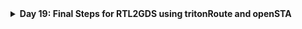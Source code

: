 <details>
  <Summary><strong> Day 19: Final Steps for RTL2GDS using tritonRoute and openSTA</strong></summary>

# Contents
- [Routing & Design Rule Check (DRC)](#routing-and-drc)
  - [Maze Routing and Lee’s Algorithm](#maze-routing)
  - [Design Rule Check](#drc)
- [Step 14: Perform detailed routing using TritonRoute and explore the routed layout](#detailed-routing-using-tritonroute)
- [Step 15: Post-Route parasitic extraction using SPEF extractor](#spef)
- [Step 16: Post-Route OpenSTA timing analysis with the extracted parasitics of the route](#post-route-opensta)

<a id="routing-and-drc"></a>
## Routing & Design Rule Check (DRC)
<a id="maze-routing"></a>
### Maze Routing and Lee’s Algorithm

- Routing is the process of determining the optimal path to connect two circuit elements, such as clocks, flip-flops, or logic gates.
- Several routing strategies exist, including the **Steiner Tree Algorithm** and the **Line Search Algorithm**. One of the fundamental routing techniques is Lee's **Maze Routing** Algorithm (Lee, 1961).

![Alt Text](images/1.png)
![Alt Text](images/2.png)

- Consider a scenario where two points, **source** and **target**, need to be connected. The goal is to determine the shortest and most efficient path, avoiding excessive bends or zig-zags, while favoring L-shaped connections.
- From an algorithmic perspective, the software needs to explore and determine this route, whereas from a physical design standpoint, this path represents the actual metal wire that facilitates signal transmission.
- **Lee’s Algorithm** is widely utilized in **grid-based routing**, making it well-suited for integrated circuit (IC) design. It systematically finds a path in a **maze-like grid** using a wave-expansion method.

#### Steps in Lee’s Algorithm:
- `Initialization:` The algorithm begins by setting up a **routing grid** or **matrix** over the routing area. Each grid cell is classified as one of the following:
  - Source (S) - starting point
  - Target (T) - destination to be reached
  - Obstacle - blocked areas like macros, hard IPs
  - Empty space - available for routing
  - Visited cell - explored during wave propagation

![Alt Text](images/3.png)

- `Wave Expansion:` The algorithm starts at the source cell (S) and expands outward in all directions. Neighboring cells (up, down, left, and right) are examined, and each newly visited cell is assigned a value one greater than the lowest neighboring cell (excluding obstacles). This expansion continues until it reaches the target (T) or no further movement is possible.

![Alt Text](images/4.png)
![Alt Text](images/5.png)

- `Backtracking & Path Reconstruction:` Once the target is reached, the algorithm traces back through the cell values to reconstruct the shortest route to the source. If multiple paths exist, the algorithm selects the one with the fewest bends for an optimized connection. The final path follows a non-diagonal approach, ensuring it does not overlap any obstacles such as macros or HIPs.

![Alt Text](images/6.png)

**best possible route to connect source and target**
![Alt Text](images/7.png)

**Limitations:**
- Requires large memory for dense layout.
- Slow

<a id="drc"></a>
### Design Rule Check 
- Routing is not simply about connecting two points—it must also adhere to specific design rules to ensure manufacturability and reliability.
- For example, certain rules specify:
  - **Minimum wire spacing** between two adjacent interconnects.
  - **Minimum wire width and pitch** for different metal layers.
  - **Via placement constraints** such as via width, via spacing, and metal layer hierarchy (higher metal layers should be wider than lower layers).

**Why is DRC Important?**
- Ensures the design can be fabricated correctly on silicon.
- Prevents critical errors such as signal shorts, which can cause functional failures.
- If a signal short is detected, the route can be adjusted by moving it to a different metal layer, though this can introduce additional DRC challenges.

<a id="detailed-routing-using-tritonroute"></a>
## Step 14: Perform detailed routing using TritonRoute and explore the routed layout
**Commands to perform routing:**
```bash
# Check value of 'CURRENT_DEF'
echo $::env(CURRENT_DEF)

# Check value of 'ROUTING_STRATEGY'
echo $::env(ROUTING_STRATEGY)

# Command for detailed route using TritonRoute
run_routing
```

![Alt Text](images/9_run_routing.png)

![Alt Text](images/10_routing_done.png)

**Commands to load routed def in magic in another terminal:**
```bash
# Change directory to path containing routed def
cd ~/soc-design-and-planning-nasscom-vsd/Desktop/work/tools/openlane_working_dir/openlane/designs/picorv32a/runs/25-07_23-12/results/routing

# Command to load the routed def in magic tool
magic -T /home/sdudigani/soc-design-and-planning-nasscom-vsd/Desktop/work/tools/openlane_working_dir/pdks/sky130A/libs.tech/magic/sky130A.tech lef read ../../tmp/merged.lef def read picorv32a.def &
```

![Alt Text](images/11_routing_def.png)

![Alt Text](images/12.png)
![Alt Text](images/13.png)
![Alt Text](images/14.png)
![Alt Text](images/15.png)
![Alt Text](images/16_via1.png)
![Alt Text](images/17_metal3.png)

**fast route guide present in `openlane/designs/picorv32a/runs/25-07_23-12/tmp/routing` directory:**
![Alt Text](images/18_fast_route_guide.png)

<a id="spef"></a>
## Step 15: Post-Route parasitic extraction using SPEF extractor
**Commands for SPEF extraction Post-Route parasitic extraction using SPEF extractor:**
```bash
cd ~/soc-design-and-planning-nasscom-vsd/Desktop/work/tools/openlane_working_dir/openlane/scripts/spef_extractor

python3 main.py -l /home/sdudigani/soc-design-and-planning-nasscom-vsd/Desktop/work/tools/openlane_working_dir/openlane/designs/picorv32a/runs/25-07_23-12/tmp/merged.lef -d /home/sdudigani/soc-design-and-planning-nasscom-vsd/Desktop/work/tools/openlane_working_dir/openlane/designs/picorv32a/runs/25-07_23-12/results/routing/picorv32a.def
```

![Alt Text](images/19_spef_generation_done.png)

**Contents of extracted spef:**
![Alt Text](images/20_spef.png)

<a id="post-route-opensta"></a>
## Step 16: Post-Route OpenSTA timing analysis with the extracted parasitics of the route
**Commands to be run in OpenLANE flow to do OpenROAD timing analysis with integrated OpenSTA in OpenROAD:**
```bash
# Launch OpenROAD shell
openroad

# Load technology and cell LEF (used for physical layout)
read_lef /openLANE_flow/designs/picorv32a/runs/25-07_23-12/tmp/merged.lef

# Load routed DEF (final physical layout including routing)
read_def /openLANE_flow/designs/picorv32a/runs/25-07_23-12/results/routing/picorv32a.def

# Save OpenROAD database state (optional, for reuse/debug)
write_db pico_route.db

# Reload the previously saved OpenROAD database (optional)
read_db pico_route.db

# Load pre-route synthesized netlist
read_verilog /openLANE_flow/designs/picorv32a/runs/25-07_23-12/results/synthesis/picorv32a.synthesis_preroute.v

# Load full liberty timing models
read_liberty $::env(LIB_SYNTH_COMPLETE)

# Link design with top module name
link_design picorv32a

# Load custom timing constraints
read_sdc /openLANE_flow/designs/picorv32a/src/my_base.sdc

# Set all clocks as propagated (real clock tree delays will be used)
set_propagated_clock [all_clocks]

# Read in extracted parasitics for post-route timing accuracy
read_spef /openLANE_flow/designs/picorv32a/runs/25-07_23-12/results/routing/picorv32a.spef

# Generate detailed setup/hold timing report (with slew, capacitance, fanout etc.)
report_checks -path_delay min_max -fields {slew trans net cap input_pins} -format full_clock_expanded -digits 4

# Exit OpenROAD
exit
```

![Alt Text](images/21.png)

![Alt Text](images/22.png)

<details>
  <Summary><strong> post route timing report</strong></summary>

```bash
% report_checks -path_delay min_max -fields {slew trans net cap input_pins} -format full_clock_expanded -digits 4
Startpoint: _33109_ (rising edge-triggered flip-flop clocked by clk)
Endpoint: _33116_ (rising edge-triggered flip-flop clocked by clk)
Path Group: clk
Path Type: min

Fanout       Cap      Slew     Delay      Time   Description
-------------------------------------------------------------------------------------
                              0.0000    0.0000   clock clk (rise edge)
                              0.0000    0.0000   clock source latency
                    0.0906    0.0673    0.0673 ^ clk (in)
     1    0.0565                                 clk (net)
                    0.0937    0.0000    0.0673 ^ clkbuf_0_clk/A (sky130_fd_sc_hd__clkbuf_16)
                    0.0326    0.1329    0.2002 ^ clkbuf_0_clk/X (sky130_fd_sc_hd__clkbuf_16)
     2    0.0091                                 clknet_0_clk (net)
                    0.0326    0.0001    0.2003 ^ clkbuf_1_1_0_clk/A (sky130_fd_sc_hd__clkbuf_4)
                    0.0388    0.1195    0.3199 ^ clkbuf_1_1_0_clk/X (sky130_fd_sc_hd__clkbuf_4)
     1    0.0069                                 clknet_1_1_0_clk (net)
                    0.0388    0.0002    0.3201 ^ clkbuf_1_1_1_clk/A (sky130_fd_sc_hd__clkbuf_4)
                    0.0424    0.1254    0.4455 ^ clkbuf_1_1_1_clk/X (sky130_fd_sc_hd__clkbuf_4)
     1    0.0083                                 clknet_1_1_1_clk (net)
                    0.0424    0.0004    0.4459 ^ clkbuf_1_1_2_clk/A (sky130_fd_sc_hd__clkbuf_4)
                    0.0452    0.1294    0.5753 ^ clkbuf_1_1_2_clk/X (sky130_fd_sc_hd__clkbuf_4)
     2    0.0094                                 clknet_1_1_2_clk (net)
                    0.0452    0.0004    0.5757 ^ clkbuf_2_2_0_clk/A (sky130_fd_sc_hd__clkbuf_4)
                    0.0367    0.1219    0.6976 ^ clkbuf_2_2_0_clk/X (sky130_fd_sc_hd__clkbuf_4)
     1    0.0060                                 clknet_2_2_0_clk (net)
                    0.0367    0.0002    0.6978 ^ clkbuf_2_2_1_clk/A (sky130_fd_sc_hd__clkbuf_4)
                    0.0452    0.1272    0.8251 ^ clkbuf_2_2_1_clk/X (sky130_fd_sc_hd__clkbuf_4)
     1    0.0094                                 clknet_2_2_1_clk (net)
                    0.0452    0.0005    0.8256 ^ clkbuf_2_2_2_clk/A (sky130_fd_sc_hd__clkbuf_4)
                    0.0261    0.1093    0.9349 ^ clkbuf_2_2_2_clk/X (sky130_fd_sc_hd__clkbuf_4)
     2    0.0019                                 clknet_2_2_2_clk (net)
                    0.0261    0.0000    0.9349 ^ clkbuf_3_4_0_clk/A (sky130_fd_sc_hd__clkbuf_4)
                    0.0335    0.1117    1.0466 ^ clkbuf_3_4_0_clk/X (sky130_fd_sc_hd__clkbuf_4)
     1    0.0048                                 clknet_3_4_0_clk (net)
                    0.0335    0.0002    1.0468 ^ clkbuf_3_4_1_clk/A (sky130_fd_sc_hd__clkbuf_4)
                    0.0653    0.1450    1.1917 ^ clkbuf_3_4_1_clk/X (sky130_fd_sc_hd__clkbuf_4)
     2    0.0172                                 clknet_3_4_1_clk (net)
                    0.0653    0.0003    1.1921 ^ clkbuf_4_9_0_clk/A (sky130_fd_sc_hd__clkbuf_4)
                    0.0332    0.1256    1.3177 ^ clkbuf_4_9_0_clk/X (sky130_fd_sc_hd__clkbuf_4)
     2    0.0046                                 clknet_4_9_0_clk (net)
                    0.0332    0.0000    1.3177 ^ clkbuf_5_18_0_clk/A (sky130_fd_sc_hd__clkbuf_4)
                    0.0603    0.1399    1.4576 ^ clkbuf_5_18_0_clk/X (sky130_fd_sc_hd__clkbuf_4)
    10    0.0150                                 clknet_5_18_0_clk (net)
                    0.0603    0.0000    1.4576 ^ _33109_/CLK (sky130_fd_sc_hd__dfxtp_2)
                    0.0535    0.3308    1.7884 ^ _33109_/Q (sky130_fd_sc_hd__dfxtp_2)
     6    0.0082                                 irq_pending[1] (net)
                    0.0535    0.0000    1.7884 ^ _31961_/A1 (sky130_fd_sc_hd__mux2_1)
                    0.0349    0.1131    1.9015 ^ _31961_/X (sky130_fd_sc_hd__mux2_1)
     1    0.0019                                 _16326_ (net)
                    0.0349    0.0000    1.9015 ^ _33116_/D (sky130_fd_sc_hd__dfxtp_1)
                                        1.9015   data arrival time

                              0.0000    0.0000   clock clk (rise edge)
                              0.0000    0.0000   clock source latency
                    0.0906    0.0673    0.0673 ^ clk (in)
     1    0.0565                                 clk (net)
                    0.0937    0.0000    0.0673 ^ clkbuf_0_clk/A (sky130_fd_sc_hd__clkbuf_16)
                    0.0326    0.1329    0.2002 ^ clkbuf_0_clk/X (sky130_fd_sc_hd__clkbuf_16)
     2    0.0091                                 clknet_0_clk (net)
                    0.0326    0.0001    0.2003 ^ clkbuf_1_0_0_clk/A (sky130_fd_sc_hd__clkbuf_4)
                    0.0398    0.1205    0.3209 ^ clkbuf_1_0_0_clk/X (sky130_fd_sc_hd__clkbuf_4)
     1    0.0073                                 clknet_1_0_0_clk (net)
                    0.0398    0.0003    0.3212 ^ clkbuf_1_0_1_clk/A (sky130_fd_sc_hd__clkbuf_4)
                    0.0437    0.1269    0.4481 ^ clkbuf_1_0_1_clk/X (sky130_fd_sc_hd__clkbuf_4)
     1    0.0088                                 clknet_1_0_1_clk (net)
                    0.0437    0.0005    0.4486 ^ clkbuf_1_0_2_clk/A (sky130_fd_sc_hd__clkbuf_4)
                    0.0443    0.1288    0.5774 ^ clkbuf_1_0_2_clk/X (sky130_fd_sc_hd__clkbuf_4)
     2    0.0091                                 clknet_1_0_2_clk (net)
                    0.0443    0.0008    0.5782 ^ clkbuf_2_0_0_clk/A (sky130_fd_sc_hd__clkbuf_4)
                    0.0389    0.1238    0.7021 ^ clkbuf_2_0_0_clk/X (sky130_fd_sc_hd__clkbuf_4)
     1    0.0069                                 clknet_2_0_0_clk (net)
                    0.0389    0.0003    0.7024 ^ clkbuf_2_0_1_clk/A (sky130_fd_sc_hd__clkbuf_4)
                    0.0429    0.1259    0.8283 ^ clkbuf_2_0_1_clk/X (sky130_fd_sc_hd__clkbuf_4)
     1    0.0085                                 clknet_2_0_1_clk (net)
                    0.0429    0.0004    0.8287 ^ clkbuf_2_0_2_clk/A (sky130_fd_sc_hd__clkbuf_4)
                    0.0260    0.1084    0.9371 ^ clkbuf_2_0_2_clk/X (sky130_fd_sc_hd__clkbuf_4)
     2    0.0018                                 clknet_2_0_2_clk (net)
                    0.0260    0.0000    0.9371 ^ clkbuf_3_1_0_clk/A (sky130_fd_sc_hd__clkbuf_4)
                    0.0314    0.1093    1.0464 ^ clkbuf_3_1_0_clk/X (sky130_fd_sc_hd__clkbuf_4)
     1    0.0040                                 clknet_3_1_0_clk (net)
                    0.0314    0.0001    1.0465 ^ clkbuf_3_1_1_clk/A (sky130_fd_sc_hd__clkbuf_4)
                    0.0383    0.1185    1.1650 ^ clkbuf_3_1_1_clk/X (sky130_fd_sc_hd__clkbuf_4)
     2    0.0066                                 clknet_3_1_1_clk (net)
                    0.0383    0.0002    1.1652 ^ clkbuf_4_3_0_clk/A (sky130_fd_sc_hd__clkbuf_4)
                    0.0454    0.1282    1.2934 ^ clkbuf_4_3_0_clk/X (sky130_fd_sc_hd__clkbuf_4)
     2    0.0095                                 clknet_4_3_0_clk (net)
                    0.0454    0.0001    1.2935 ^ clkbuf_5_7_0_clk/A (sky130_fd_sc_hd__clkbuf_4)
                    0.1374    0.2031    1.4966 ^ clkbuf_5_7_0_clk/X (sky130_fd_sc_hd__clkbuf_4)
    10    0.0432                                 clknet_5_7_0_clk (net)
                    0.1374    0.0010    1.4976 ^ clkbuf_leaf_234_clk/A (sky130_fd_sc_hd__clkbuf_16)
                    0.0425    0.1586    1.6562 ^ clkbuf_leaf_234_clk/X (sky130_fd_sc_hd__clkbuf_16)
     7    0.0203                                 clknet_leaf_234_clk (net)
                    0.0425    0.0002    1.6564 ^ _33116_/CLK (sky130_fd_sc_hd__dfxtp_1)
                              0.0000    1.6564   clock reconvergence pessimism
                             -0.0295    1.6270   library hold time
                                        1.6270   data required time
-------------------------------------------------------------------------------------
                                        1.6270   data required time
                                       -1.9015   data arrival time
-------------------------------------------------------------------------------------
                                        0.2745   slack (MET)


Startpoint: resetn (input port clocked by clk)
Endpoint: mem_la_read (output port clocked by clk)
Path Group: clk
Path Type: max

Fanout       Cap      Slew     Delay      Time   Description
-------------------------------------------------------------------------------------
                              0.0000    0.0000   clock clk (rise edge)
                              0.0000    0.0000   clock network delay (propagated)
                              4.9460    4.9460 ^ input external delay
                    0.0172    0.0055    4.9515 ^ resetn (in)
     1    0.0042                                 resetn (net)
                    0.0172    0.0000    4.9515 ^ input101/A (sky130_fd_sc_hd__clkbuf_8)
                    0.0842    0.1440    5.0955 ^ input101/X (sky130_fd_sc_hd__clkbuf_8)
     8    0.0410                                 net101 (net)
                    0.0842    0.0000    5.0955 ^ _18399_/C (sky130_fd_sc_hd__nand3_4)
                    0.1387    0.1355    5.2310 v _18399_/Y (sky130_fd_sc_hd__nand3_4)
     4    0.0327                                 _14568_ (net)
                    0.1387    0.0006    5.2316 v _20942_/B1 (sky130_fd_sc_hd__a21oi_4)
                    0.4255    0.3872    5.6188 ^ _20942_/Y (sky130_fd_sc_hd__a21oi_4)
     2    0.0587                                 net199 (net)
                    0.4255    0.0000    5.6188 ^ output199/A (sky130_fd_sc_hd__buf_2)
                    0.1018    0.2413    5.8601 ^ output199/X (sky130_fd_sc_hd__buf_2)
     1    0.0177                                 mem_la_read (net)
                    0.1018    0.0003    5.8604 ^ mem_la_read (out)
                                        5.8604   data arrival time

                             24.7300   24.7300   clock clk (rise edge)
                              0.0000   24.7300   clock network delay (propagated)
                              0.0000   24.7300   clock reconvergence pessimism
                             -4.9460   19.7840   output external delay
                                       19.7840   data required time
-------------------------------------------------------------------------------------
                                       19.7840   data required time
                                       -5.8604   data arrival time
-------------------------------------------------------------------------------------
                                       13.9236   slack (MET)
```

</details>



</details>
